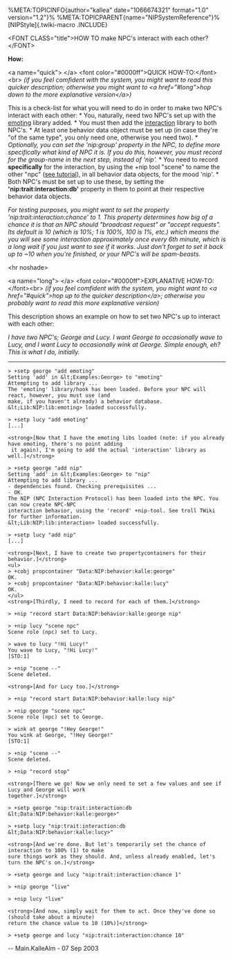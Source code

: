 %META:TOPICINFO{author=\"kallea\" date=\"1066674321\" format=\"1.0\"
version=\"1.2\"}% %META:TOPICPARENT{name=\"NIPSystemReference\"}%
[NIPStyle]{.twiki-macro .INCLUDE}

\<FONT CLASS=\"title\"\>HOW TO make NPC\'s interact with each
other?\</FONT\>

**How:**

\<a name=\"quick\"\> \</a\> \<font color=\"\#0000ff\"\>QUICK
HOW-TO:\</font\>\<br\> *(if you feel comfident with the system, you
might want to read this quicker description; otherwise you might want to
\<a href=\"\#long\"\>hop down to the more explanative version\</a\>)*

This is a check-list for what you will need to do in order to make two
NPC\'s interact with each other: \* You, naturally, need two NPC\'s set
up with the [emoting](NIPLibRefEmoting) library added. \* You must then
add the [interaction](NIPLibRefInteraction) library to both NPC\'s. \*
At least one behavior data object must be set up (in case they\'re \"of
the same type\", you only need one, otherwise you need two). \*
*Optionally, you can set the \'nip:group\' property in the NPC, to
define more specifically what kind of NPC it is. If you do this,
however, you must record for the group-name in the next step, instead of
\'nip\'.* \* You need to record **specifically** for the interaction, by
using the +nip tool \"scene\" to name the other \"npc\" ([see
tutorial](NIPTutorialScenery)), in all behavior data objects, for the
mood \'nip\'. \* Both NPC\'s must be set up to use these, by setting the
**\'nip:trait:interaction:db\'** property in them to point at their
respective behavior data objects.

*For testing purposes, you might want to set the property
\'nip:trait:interaction:chance\' to 1. This property determines how big
of a chance it is that an NPC should \"broadcast request\" or \"accept
requests\". Its default is 10 (which is 10%; 1 is 100%, 100 is 1%, etc.)
which means the you will see some interaction approximately once every
6th minute, which is a long wait if you just want to see if it works.
Just don\'t forget to set it back up to \~10 when you\'re finished, or
your NPC\'s will be spam-beasts.*

\<hr noshade\>

\<a name=\"long\"\> \</a\> \<font color=\"\#0000ff\"\>EXPLANATIVE
HOW-TO:\</font\>\<br\> *(if you feel comfident with the system, you
might want to \<a href=\"\#quick\"\>hop up to the quicker
description\</a\>; otherwise you probably want to read this more
explanative version)*

This description shows an example on how to set two NPC\'s up to
interact with each other:

*I have two NPC\'s; George and Lucy. I want George to occasionally wave
to Lucy, and I want Lucy to occasionally wink at George. Simple enough,
eh? This is what I do, initially.*

------------------------------------------------------------------------

    > +setp george "add emoting"
    Setting 'add' in &lt;Examples:George> to "emoting"
    Attempting to add library ...
    The 'emoting' library/hook has been loaded. Before your NPC will react, however, you must use (and 
    make, if you haven't already) a behavior database.
    &lt;Lib:NIP:lib:emoting> loaded successfully.

    > +setp lucy "add emoting"
    [...]

    <strong>[Now that I have the emoting libs loaded (note: if you already have emoting, there's no point adding
     it again), I'm going to add the actual 'interaction' library as well.]</strong>

    > +setp george "add nip"
    Setting 'add' in &lt;Examples:George> to "nip"
    Attempting to add library ...
    - dependencies found. Checking prerequisites ...
    - OK.
    The NIP (NPC Interaction Protocol) has been loaded into the NPC. You can now create NPC-NPC 
    interaction behavior, using the 'record' +nip-tool. See troll TWiki for further information.
    &lt;Lib:NIP:lib:interaction> loaded successfully.

    > +setp lucy "add nip"
    [...]

    <strong>[Next, I have to create two propertycontainers for their behavior.]</strong>
    <ul>
    > +cobj propcontainer "Data:NIP:behavior:kalle:george"
    OK.
    > +cobj propcontainer "Data:NIP:behavior:kalle:lucy"
    OK.
    </ul>
    <strong>[Thirdly, I need to record for each of them.]</strong>

    > +nip "record start Data:NIP:behavior:kalle:george nip"

    > +nip lucy "scene npc"
    Scene role (npc) set to Lucy.

    > wave to lucy "!Hi Lucy!"
    You wave to Lucy, "!Hi Lucy!"
    [STO:1]

    > +nip "scene --"
    Scene deleted.

    <strong>[And for Lucy too.]</strong>

    > +nip "record start Data:NIP:behavior:kalle:lucy nip"

    > +nip george "scene npc"
    Scene role (npc) set to George.

    > wink at george "!Hey George!"
    You wink at George, "!Hey George!"
    [STO:1]

    > +nip "scene --"
    Scene deleted.

    > +nip "record stop"

    <strong>[There we go! Now we only need to set a few values and see if Lucy and George will work 
    together.]</strong>

    > +setp george "nip:trait:interaction:db &lt;Data:NIP:behavior:kalle:george>"

    > +setp lucy "nip:trait:interaction:db &lt;Data:NIP:behavior:kalle:lucy>"

    <strong>[And we're done. But let's temporarily set the chance of interaction to 100% (1) to make 
    sure things work as they should. And, unless already enabled, let's turn the NPC's on.]</strong>

    > +setp george and lucy "nip:trait:interaction:chance 1"

    > +nip george "live"

    > +nip lucy "live"

    <strong>[And now, simply wait for them to act. Once they've done so (should take about a minute) 
    return the chance value to 10 (10%)]</strong>

    > +setp george and lucy "nip:trait:interaction:chance 10"

\-- Main.KalleAlm - 07 Sep 2003
